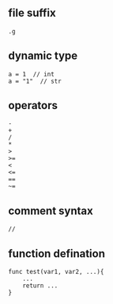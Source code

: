 ## file suffix

```shell
.g
```

## dynamic type

```shell
a = 1  // int
a = "1"  // str
```

## operators

```
-
+
/
*
>
>=
<
<=
==
~=
```

## comment syntax

```shell
//
```

## function defination
```
func test(var1, var2, ...){
    ...
    return ...
}
```
